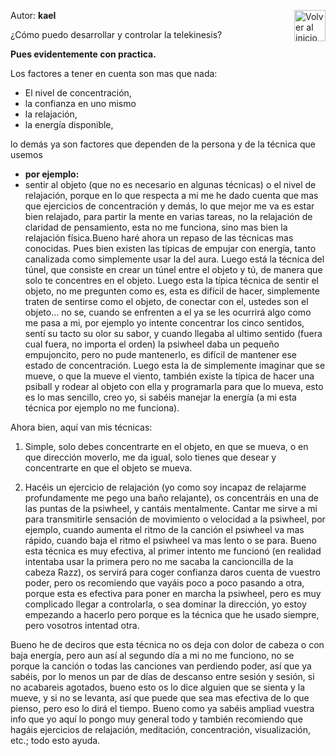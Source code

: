 Autor: **kael**
<a href="https://github.com/Ocul-LB/Projecto-LB/wiki"><img align="right" alt="Volver al inicio" title="Volver al inicio " src="https://i.imgur.com/GodtzYG.png" width=50></a>

¿Cómo puedo desarrollar y controlar la telekinesis?

**Pues evidentemente con practica.**

Los factores a tener en cuenta son mas que nada:

- El nivel de concentración, 
- la confianza en uno mismo
- la relajación,
- la energía disponible,

lo demás ya son factores que dependen de la persona y de la técnica que usemos

* **por ejemplo:** 
 * sentir al objeto (que no es necesario en algunas técnicas) o el nivel de relajación, porque en lo que respecta a mi me he dado cuenta que mas que ejercicios de concentración y demás, lo que mejor me va es estar bien relajado, para partir la mente en varias tareas, no la relajación de claridad de pensamiento, esta no me funciona, sino mas bien la relajación física.Bueno haré ahora un repaso de las técnicas mas conocidas. Pues bien existen las típicas de empujar con energía, tanto canalizada como simplemente usar la del aura. Luego está la técnica del túnel, que consiste en crear un túnel entre el objeto y tú, de manera que solo te concentres en el objeto. Luego esta la típica técnica de sentir el objeto, no me pregunten como es, esta es difícil de hacer, simplemente traten de sentirse como el objeto, de conectar con el, ustedes son el objeto... no se, cuando se enfrenten a el ya se les ocurrirá algo como me pasa a mi, por ejemplo yo intente concentrar los cinco sentidos, sentí su tacto su olor su sabor, y cuando llegaba al ultimo sentido (fuera cual fuera, no importa el orden) la psiwheel daba un pequeño empujoncito, pero no pude mantenerlo, es difícil de mantener ese estado de concentración. Luego esta la de simplemente imaginar que se mueve, o que la mueve el viento, también existe la típica de hacer una psiball y rodear al objeto con ella y programarla para que lo mueva, esto es lo mas sencillo, creo yo, si sabéis manejar la energía (a mi esta técnica por ejemplo no me funciona). 

Ahora bien, aquí van mis técnicas:

1. Simple, solo debes concentrarte en el objeto, en que se mueva, o en que dirección moverlo, me da igual, solo tienes que desear y concentrarte en que el objeto se mueva.

2. Hacéis un ejercicio de relajación (yo como soy incapaz de relajarme profundamente me pego una baño relajante), os concentráis en una de las puntas de la psiwheel, y cantáis mentalmente. Cantar me sirve a mi para transmitirle sensación de movimiento o velocidad a la psiwheel, por ejemplo, cuando aumenta el ritmo de la canción el psiwheel va mas rápido, cuando baja el ritmo el psiwheel va mas lento o se para. Bueno esta técnica es muy efectiva, al primer intento me funcionó (en realidad intentaba usar la primera pero no me sacaba la cancioncilla de la cabeza Razz), os servirá
para coger confianza daros cuenta de vuestro poder, pero os recomiendo que vayáis poco a poco pasando a otra, porque esta es efectiva para poner en marcha la psiwheel, pero es muy complicado llegar a controlarla, o sea dominar la dirección, yo estoy empezando a hacerlo pero porque es la técnica que he usado siempre, pero vosotros intentad otra.

Bueno he de deciros que esta técnica no os deja con dolor de cabeza o con baja energía, pero aun así al segundo día a mi no me funciono, no se porque la canción o todas las canciones van perdiendo poder, así que ya sabéis, por lo menos un par de días de descanso entre sesión y sesión, si no acabareis agotados, bueno esto os lo dice alguien que se sienta y la mueve, y si no se levanta, así que puede que sea mas efectiva de lo que pienso, pero eso lo
dirá el tiempo. Bueno como ya sabéis ampliad vuestra info que yo aquí lo pongo muy general todo y también recomiendo que hagáis ejercicios de relajación, meditación, concentración, visualización, etc.; todo esto ayuda.

